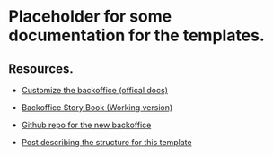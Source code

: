 # Placeholder for some documentation for the templates.

## Resources. 

- [Customize the backoffice (offical docs)](https://docs.umbraco.com/umbraco-backoffice/extending/customize-the-editing-experience)
- [Backoffice Story Book (Working version)](https://ambitious-stone-0033b3603.1.azurestaticapps.net/?path=/docs/guides-extending-the-backoffice-intro--docs)
- [Github repo for the new backoffice](https://github.com/umbraco/Umbraco.CMS.Backoffice)

- [Post describing the structure for this template](https://dev.to/kevinjump/early-adoptors-guide-to-umbraco-v14-package-structure-3i67)

